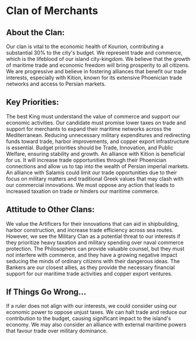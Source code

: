 # Clan of Merchants

## About the Clan:
Our clan is vital to the economic health of Kourion, contributing a substantial 30% to the city's budget. We represent trade and commerce, which is the lifeblood of our island city-kingdom. We believe that the growth of maritime trade and economic freedom will bring prosperity to all citizens. We are progressive and believe in fostering alliances that benefit our trade interests, especially with Kition, known for its extensive Phoenician trade networks and access to Persian markets.

## Key Priorities:
The best King must understand the value of commerce and support our economic activities. Our candidate must promise lower taxes on trade and support for merchants to expand their maritime networks across the Mediterranean. Reducing unnecessary military expenditures and redirecting funds toward trade, harbor improvements, and copper export infrastructure is essential. Budget priorities should be Trade, Innovation, and Public Welfare, ensuring stability and growth.
An alliance with Kition is beneficial for us. It will increase trade opportunities through their Phoenician connections and allow us to tap into the wealth of Persian imperial markets. An alliance with Salamis could limit our trade opportunities due to their focus on military matters and traditional Greek values that may clash with our commercial innovations. We must oppose any action that leads to increased taxation on trade or hinders our maritime commerce.

## Attitude to Other Clans:
We value the Artificers for their innovations that can aid in shipbuilding, harbor construction, and increase trade efficiency across sea routes. However, we see the Military Clan as a potential threat to our interests if they prioritize heavy taxation and military spending over naval commerce protection. The Philosophers can provide valuable counsel, but they must not interfere with commerce, and they have a growing negative impact seducing the minds of ordinary citizens with their dangerous ideas. The Bankers are our closest allies, as they provide the necessary financial support for our maritime trade activities and copper export ventures.

## If Things Go Wrong...
If a ruler does not align with our interests, we could consider using our economic power to oppose unjust taxes. We can halt trade and reduce our contribution to the budget, causing significant impact to the island's economy. We may also consider an alliance with external maritime powers that favour trade over military dominance.

